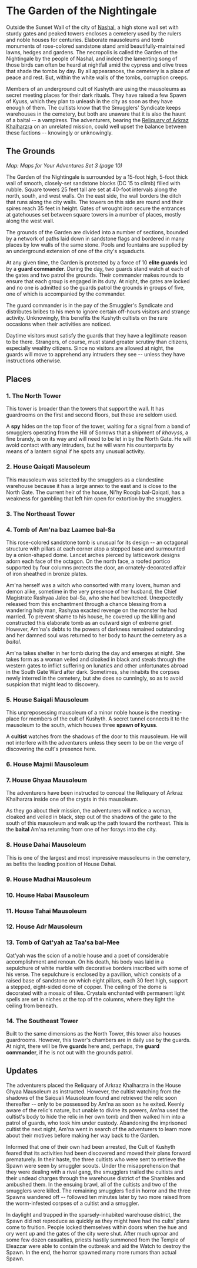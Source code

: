 # The Garden of the Nightingale

Outside the Sunset Wall of the city of [Nashal](Nashal.md), a high stone wall set with sturdy gates and peaked towers encloses a cemetery used by the rulers and noble houses for centuries. Elaborate mausoleums and tomb monuments of rose-colored sandstone stand amid beautifully-maintained lawns, hedges and gardens. The necropolis is called the Garden of the Nightingale by the people of Nashal, and indeed the lamenting song of those birds can often be heard at nightfall amid the cypress and olive trees that shade the tombs by day. By all appearances, the cemetery is a place of peace and rest. But, within the white walls of the tombs, corruption creeps.

Members of an underground cult of Kushyth are using the mausoleums as secret meeting places for their dark rituals. They have raised a few Spawn of Kyuss, which they plan to unleash in the city as soon as they have enough of them. The cultists know that the Smugglers' Syndicate keeps warehouses in the cemetery, but both are unaware that it is also the haunt of a baital -- a vampiress. The adventurers, bearing the [Reliquary of Arkraz Khalharzra](ReliquaryOfArkrazKhalharzra.md) on an unrelated mission, could well upset the balance between these factions -- knowingly or unknowingly.

## The Grounds

_Map: Maps for Your Adventures Set 3 (page 10)_

The Garden of the Nightingale is surrounded by a 15-foot high, 5-foot thick wall of smooth, closely-set sandstone blocks (DC 15 to climb) filled with rubble. Square towers 25 feet tall are set at 40-foot intervals along the north, south, and west walls. On the east side, the wall borders the ditch that runs along the city walls. The towers on this side are round and their spires reach 35 feet in height. Gates of wrought iron secure the entrances at gatehouses set between square towers in a number of places, mostly along the west wall.

The grounds of the Garden are divided into a number of sections, bounded by a network of paths laid down in sandstone flags and bordered in many places by low walls of the same stone. Pools and fountains are supplied by an underground extension of one of the city's aquaducts.

At any given time, the Garden is protected by a force of 10 **elite guards** led by a **guard commander**. During the day, two guards stand watch at each of the gates and two patrol the grounds. Their commander makes rounds to ensure that each group is engaged in its duty. At night, the gates are locked and no one is admitted so the guards patrol the grounds in groups of five, one of which is accompanied by the commander.

The guard commander is in the pay of the Smuggler's Syndicate and distributes bribes to his men to ignore certain off-hours visitors and strange activity. Unknowingly, this benefits the Kushyth cultists on the rare occasions when their activities are noticed.

Daytime visitors must satisfy the guards that they have a legitimate reason to be there. Strangers, of course, must stand greater scrutiny than citizens, especially wealthy citizens. Since no visitors are allowed at night, the guards will move to apprehend any intruders they see -- unless they have instructions otherwise.

## Places

### 1. The North Tower

This tower is broader than the towers that support the wall. It has guardrooms on the first and second floors, but these are seldom used.

A **spy** hides on the top floor of the tower, waiting for a signal from a band of smugglers operating from the Hill of Sorrows that a shipment of _khavyss_, a fine brandy, is on its way and will need to be let in by the North Gate. He will avoid contact with any intruders, but he will warn his counterparts by means of a lantern signal if he spots any unusual activity.

### 2. House Qaiqati Mausoleum

This mausoleum was selected by the smugglers as a clandestine warehouse because it has a large annex to the east and is close to the North Gate. The current heir of the house, Ni'hy Rooqib bal-Qaiqati, has a weakness for gambling that left him open for extortion by the smugglers.

### 3. The Northeast Tower

### 4. Tomb of Am'na baz Laamee bal-Sa

This rose-colored sandstone tomb is unusual for its design -- an octagonal structure with pillars at each corner atop a stepped base and surmounted by a onion-shaped dome. Lancet arches pierced by latticework designs adorn each face of the octagon. On the north face, a roofed portico supported by four columns protects the door, an ornately-decorated affair of iron sheathed in bronze plates.

Am'na herself was a witch who consorted with many lovers, human and demon alike, sometime in the very presence of her husband, the Chief Magistrate Rashyaa Jalee bal-Sa, who she had bewitched. Unexpectedly released from this enchantment through a chance blessing from a wandering holy man, Rashyaa exacted revenge on the monster he had married. To prevent shame to his house, he covered up the killing and constructed this elaborate tomb as an outward sign of extreme grief. However, Am'na's debts to the powers of darkness remained outstanding and her damned soul was returned to her body to haunt the cemetery as a _baital_.

Am'na takes shelter in her tomb during the day and emerges at night. She takes form as a woman veiled and cloaked in black and steals through the western gates to inflict suffering on lunatics and other unfortunates abroad in the South Gate Ward after dark. Sometimes, she inhabits the corpses newly interred in the cemetery, but she does so cunningly, so as to avoid suspicion that might lead to discovery. 

### 5. House Saiqali Mausoleum

This unpreposessing mausoleum of a minor noble house is the meeting-place for members of the cult of Kushyth. A secret tunnel connects it to the mausoleum to the south, which houses three **spawn of kyuss**.

A **cultist** watches from the shadows of the door to this mausoleum. He will not interfere with the adventurers unless they seem to be on the verge of discovering the cult's presence here. 

### 6. House Majmii Mausoleum

### 7. House Ghyaa Mausoleum

The adventurers have been instructed to conceal the Reliquary of Arkraz Khalharzra inside one of the crypts in this mausoleum.

As they go about their mission, the adventurers will notice a woman, cloaked and veiled in black, step out of the shadows of the gate to the south of this mausoleum and walk up the path toward the northeast. This is the **baital** Am'na returning from one of her forays into the city.

### 8. House Dahai Mausoleum

This is one of the largest and most impressive mausoleums in the cemetery, as befits the leading position of House Dahai.

### 9. House Madhai Mausoleum

### 10. House Habai Mausoleum

### 11. House Tahai Mausoleum

### 12. House Adr Mausoleum

### 13. Tomb of Qat'yah az Taa'sa bal-Mee

Qat'yah was the scion of a noble house and a poet of considerable accomplishment and renoun. On his death, his body was laid in a sepulchure of white marble with decorative borders inscribed with some of his verse. The sepulchure is enclosed by a pavillion, which consists of a raised base of sandstone on which eight pillars, each 30 feet high, support a stepped, eight-sided dome of copper. The ceiling of the dome is decorated with a mosaic of tiles. Crystals enchanted with permanent light spells are set in niches at the top of the columns, where they light the ceiling from beneath.

### 14. The Southeast Tower

Built to the same dimensions as the North Tower, this tower also houses guardrooms. However, this tower's chambers are in daily use by the guards. At night, there will be five **guards** here and, perhaps, the **guard commander**, if he is not out with the grounds patrol.

## Updates

The adventurers placed the Reliquary of Arkraz Khalharzra in the House Ghyaa Mausoleum as instructed. However, the cultist watching from the shadows of the Saiquali Mausoleum found and retrieved the relic soon thereafter -- only to be possessed by Am'na as soon as he exited. Keenly aware of the relic's nature, but unable to divine its powers, Am'na used the cultist's body to hide the relic in her own tomb and then walked him into a patrol of guards, who took him under custody. Abandoning the imprisoned cultist the next night, Am'na went in search of the adventurers to learn more about their motives before making her way back to the Garden.

Informed that one of their own had been arrested, the Cult of Kushyth feared that its activities had been discovered and moved their plans forward prematurely. In their haste, the three cultists who were sent to retrieve the Spawn were seen by smuggler scouts. Under the misapprehension that they were dealing with a rival gang, the smugglers trailed the cultists and their undead charges through the warehouse district of the Shambles and ambushed them. In the ensuing brawl, all of the cultists and two of the smugglers were killed. The remaining smugglers fled in horror and the three Spawns wandered off -- followed ten minutes later by two more raised from the worm-infested corpses of a cultist and a smuggler.

In daylight and trapped in the sparsely-inhabited warehouse district, the Spawn did not reproduce as quickly as they might have had the cults' plans come to fruition. People locked themselves within doors when the hue and cry went up and the gates of the city were shut. After much uproar and some few dozen casualties, priests hastily summoned from the Temple of Eleazzar were able to contain the outbreak and aid the Watch to destroy the Spawn. In the end, the horror spawned many more rumors than actual Spawn.

